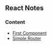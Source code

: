 ## React Notes

### Content

- [First Component](/first_component)
- [Simple Router](/simple_router)
